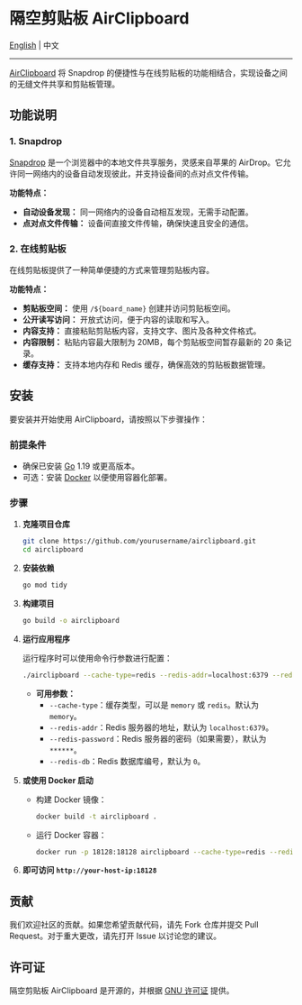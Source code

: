 # 隔空剪贴板 AirClipboard

[English](./README.md) | 中文

---

[AirClipboard](https://airclipbd.com) 将 Snapdrop 的便捷性与在线剪贴板的功能相结合，实现设备之间的无缝文件共享和剪贴板管理。

## 功能说明

### 1. Snapdrop

[Snapdrop](https://github.com/RobinLinus/snapdrop) 是一个浏览器中的本地文件共享服务，灵感来自苹果的 AirDrop。它允许同一网络内的设备自动发现彼此，并支持设备间的点对点文件传输。

**功能特点：**
- **自动设备发现：** 同一网络内的设备自动相互发现，无需手动配置。
- **点对点文件传输：** 设备间直接文件传输，确保快速且安全的通信。

### 2. 在线剪贴板

在线剪贴板提供了一种简单便捷的方式来管理剪贴板内容。

**功能特点：**
- **剪贴板空间：** 使用 `/${board_name}` 创建并访问剪贴板空间。
- **公开读写访问：** 开放式访问，便于内容的读取和写入。
- **内容支持：** 直接粘贴剪贴板内容，支持文字、图片及各种文件格式。
- **内容限制：** 粘贴内容最大限制为 20MB，每个剪贴板空间暂存最新的 20 条记录。
- **缓存支持：** 支持本地内存和 Redis 缓存，确保高效的剪贴板数据管理。

## 安装

要安装并开始使用 AirClipboard，请按照以下步骤操作：

### 前提条件

- 确保已安装 [Go](https://golang.org/dl/) 1.19 或更高版本。
- 可选：安装 [Docker](https://www.docker.com/) 以便使用容器化部署。

### 步骤

1. **克隆项目仓库**

   ```bash
   git clone https://github.com/yourusername/airclipboard.git
   cd airclipboard
   ```

2. **安装依赖**

   ```bash
   go mod tidy
   ```

3. **构建项目**

   ```bash
   go build -o airclipboard
   ```

4. **运行应用程序**

   运行程序时可以使用命令行参数进行配置：

   ```bash
   ./airclipboard --cache-type=redis --redis-addr=localhost:6379 --redis-password=yourpassword --redis-db=0
   ```

    - **可用参数：**
        - `--cache-type`：缓存类型，可以是 `memory` 或 `redis`。默认为 `memory`。
        - `--redis-addr`：Redis 服务器的地址，默认为 `localhost:6379`。
        - `--redis-password`：Redis 服务器的密码（如果需要），默认为 `******`。
        - `--redis-db`：Redis 数据库编号，默认为 `0`。

5. **或使用 Docker 启动**

    - 构建 Docker 镜像：

      ```bash
      docker build -t airclipboard .
      ```

    - 运行 Docker 容器：

      ```bash
      docker run -p 18128:18128 airclipboard --cache-type=redis --redis-addr=localhost:6379 --redis-password=yourpassword --redis-db=0
      ```

6. **即可访问 `http://your-host-ip:18128`**

## 贡献

我们欢迎社区的贡献。如果您希望贡献代码，请先 Fork 仓库并提交 Pull Request。对于重大更改，请先打开 Issue 以讨论您的建议。

## 许可证

隔空剪贴板 AirClipboard 是开源的，并根据 [GNU 许可证](LICENSE) 提供。
